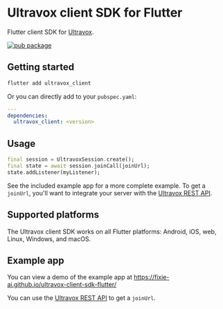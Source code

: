 # Ultravox client SDK for Flutter
Flutter client SDK for [Ultravox](https://ultravox.ai).

[![pub package](https://img.shields.io/pub/v/ultravox_client?label=ultravox_client&color=orange)](https://pub.dev/packages/ultravox_client)

## Getting started

```bash
flutter add ultravox_client
```

Or you can directly add to your `pubspec.yaml`:

```yaml
---
dependencies:
  ultravox_client: <version>
```

## Usage

```dart
final session = UltravoxSession.create();
final state = await session.joinCall(joinUrl);
state.addListener(myListener);
```

See the included example app for a more complete example. To get a `joinUrl`, you'll want to integrate your server with the [Ultravox REST API](https://fixie-ai.github.io/ultradox/).

## Supported platforms

The Ultravox client SDK works on all Flutter platforms: Android, iOS, web, Linux, Windows, and macOS.

## Example app

You can view a demo of the example app at https://fixie-ai.github.io/ultravox-client-sdk-flutter/

You can use the [Ultravox REST API](https://fixie-ai.github.io/ultradox/) to get a `joinUrl`.
